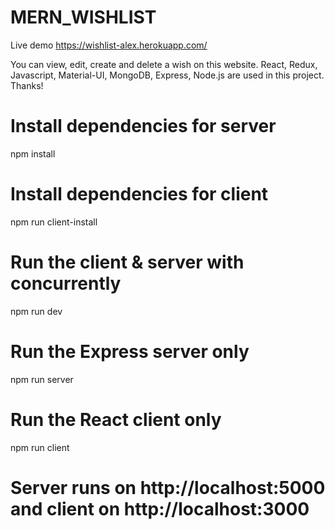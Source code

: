 # MERN_WISHLIST

Live demo
https://wishlist-alex.herokuapp.com/

You can view, edit, create and delete a wish on this website. 
React, Redux, Javascript, Material-UI, MongoDB, Express, Node.js are used in this project.
Thanks!

# Install dependencies for server
npm install

# Install dependencies for client
npm run client-install

# Run the client & server with concurrently
npm run dev

# Run the Express server only
npm run server

# Run the React client only
npm run client

# Server runs on http://localhost:5000 and client on http://localhost:3000
